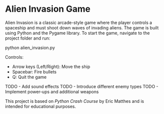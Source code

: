 # Alien Invasion Game

Alien Invasion is a classic arcade-style game where the player controls a spaceship and must shoot down waves of invading aliens. The game is built using Python and the Pygame library.
To start the game, navigate to the project folder and run:

python alien_invasion.py

Controls:
- Arrow keys (Left/Right): Move the ship
- Spacebar: Fire bullets
- Q: Quit the game


TODO - Add sound effects
TODO - Introduce different enemy types
TODO - Implement power-ups and additional weapons

This project is based on *Python Crash Course* by Eric Matthes and is intended for educational purposes.

